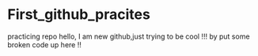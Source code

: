 # First_github_pracites
practicing repo
hello, I am new github,just trying to be cool  !!! by put some broken code up here !!
